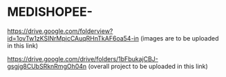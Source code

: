 # MEDISHOPEE-
https://drive.google.com/folderview?id=1ovTw1zKSINrMpicCAuqRHnTkAF6oa54-in
(images are to be uploaded in this link)

https://drive.google.com/drive/folders/1bFbukajCBJ-gsgjg8CUbSRknRmgOh04n
(overall project to be uploaded in this link)
